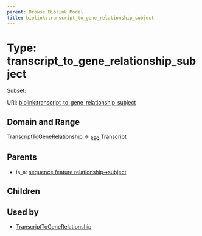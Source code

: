 ```yaml
---
parent: Browse Biolink Model
title: biolink:transcript_to_gene_relationship_subject
---
```


# Type: transcript_to_gene_relationship_subject

Subset:




URI: [biolink:transcript_to_gene_relationship_subject](https://w3id.org/biolink/vocab/transcript_to_gene_relationship_subject)

## Domain and Range

[TranscriptToGeneRelationship](TranscriptToGeneRelationship.md) ->  <sub>REQ</sub> [Transcript](Transcript.md)

## Parents

 *  is_a: [sequence feature relationship➞subject](sequence_feature_relationship_subject.md)

## Children


## Used by

 * [TranscriptToGeneRelationship](TranscriptToGeneRelationship.md)
